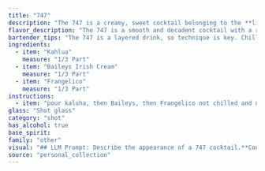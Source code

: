 ```yaml
---
title: "747"
description: "The 747 is a creamy, sweet cocktail belonging to the **liqueur-based cocktail family**. Its origin is unknown, but its simple combination of Kahlua, Baileys, and Frangelico suggests a likely American invention, popularized in the 1980s and 90s. "
flavor_description: "The 747 is a smooth and decadent cocktail with a rich, creamy texture.  The Kahlua provides a deep coffee flavor, balanced by the sweet, nutty notes of Frangelico. Baileys Irish Cream adds a velvety smoothness and hints of vanilla and chocolate, creating a harmonious blend of sweet and indulgent flavors. "
bartender_tips: "The 747 is a layered drink, so technique is key. Chill your glasses beforehand.  Pour the Kahlua in first, followed by Baileys slowly, aiming for the side of the glass to keep it separate.  Top with Frangelico gently, as it's the lightest and floats.  A bar spoon can help guide the heavier liqueurs down. "
ingredients:
  - item: "Kahlua"
    measure: "1/3 Part"
  - item: "Baileys Irish Cream"
    measure: "1/3 Part"
  - item: "Frangelico"
    measure: "1/3 Part"
instructions:
  - item: "pour kaluha, then Baileys, then Frangelico not chilled and not layered -- SERVE!!!."
glass: "Shot glass"
category: "shot"
has_alcohol: true
base_spirit:
family: "other"
visual: "## LLM Prompt: Describe the appearance of a 747 cocktail.**Context:** The 747 cocktail is made with Kahlua, Baileys Irish Cream, and Frangelico. **Prompt:**Imagine a cocktail glass filled with a beautiful blend of three distinct layers. * **The bottom layer:** Rich, dark brown, almost black, like a smooth, velvety chocolate sauce. * **The middle layer:** A creamy, off-white hue, reminiscent of fresh Irish cream.* **The top layer:** A delicate, amber-gold color, hinting at the nutty sweetness of Frangelico. The layers are distinct yet seamlessly blend together, creating a visually captivating experience. **Focus on:*** The specific colors of each layer.* How the layers interact with each other (e.g., sharp lines, gradual transitions).* The overall impression of the cocktail's appearance (e.g., decadent, sophisticated, elegant).**Example response:**The 747 presents a striking visual spectacle. Its deep, dark base, reminiscent of molten chocolate, is crowned by a smooth, off-white layer of Irish cream. A thin, golden band of Frangelico delicately tops the composition, creating a stunning contrast of color. The layers are crisp and distinct, yet they subtly blend together, revealing the cocktail's rich and layered complexity. "
source: "personal_collection"
---
```


